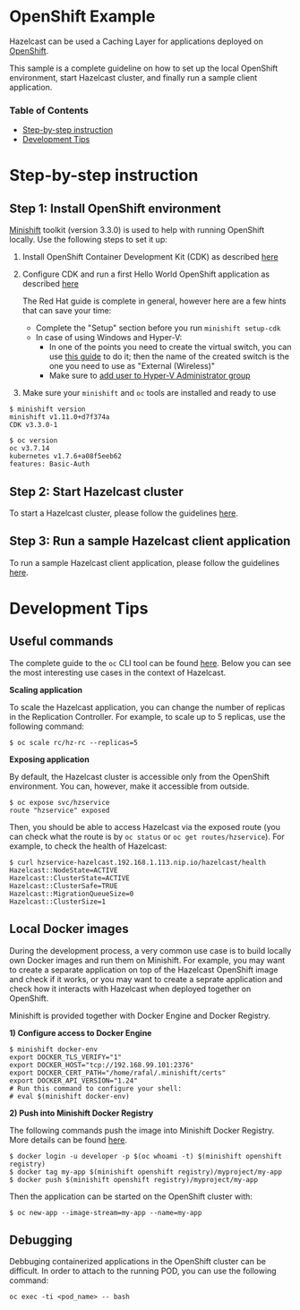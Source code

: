 # OpenShift Example

Hazelcast can be used a Caching Layer for applications deployed on [OpenShift](https://www.openshift.com/).

This sample is a complete guideline on how to set up the local OpenShift environment, start Hazelcast cluster, and finally run a sample client application.

### Table of Contents
- [Step-by-step instruction](#step-by-step-instruction)
- [Development Tips](#development-tips)

# Step-by-step instruction

## Step 1: Install OpenShift environment

[Minishift](https://www.openshift.org/minishift/) toolkit (version 3.3.0) is used to help with running OpenShift locally. Use the following steps to set it up:

1) Install OpenShift Container Development Kit (CDK) as described [here](https://developers.redhat.com/products/cdk/download/)
2) Configure CDK and run a first Hello World OpenShift application as described [here](https://developers.redhat.com/products/cdk/hello-world/)

    The Red Hat guide is complete in general, however here are a few hints that can save your time:
    * Complete the "Setup" section before you run `minishift setup-cdk`
    * In case of using Windows and Hyper-V:
      * In one of the points you need to create the virtual switch, you can use [this guide](https://docs.microsoft.com/en-us/windows-server/virtualization/hyper-v/get-started/create-a-virtual-switch-for-hyper-v-virtual-machines) to do it; then the name of the created switch is the one you need to use as "External (Wireless)"
      * Make sure to [add user to Hyper-V Administrator group](https://blogs.msdn.microsoft.com/virtual_pc_guy/2016/05/30/adding-yourself-to-the-hyper-v-administrators-group-with-powershell/)


3) Make sure your `minishift` and `oc` tools are installed and ready to use

```
$ minishift version
minishift v1.11.0+d7f374a
CDK v3.3.0-1

$ oc version
oc v3.7.14
kubernetes v1.7.6+a08f5eeb62
features: Basic-Auth
```

## Step 2: Start Hazelcast cluster

To start a Hazelcast cluster, please follow the guidelines [here](hazelcast-cluster).

## Step 3: Run a sample Hazelcast client application

To run a sample Hazelcast client application, please follow the guidelines [here](client-apps).

# Development Tips

## Useful commands

The complete guide to the `oc` CLI tool can be found [here](https://docs.openshift.org/latest/cli_reference/index.html). Below you can see the most interesting use cases in the context of Hazelcast.

**Scaling application**

To scale the Hazelcast application, you can change the number of replicas in the Replication Controller. For example, to scale up to 5 replicas, use the following command:

```
$ oc scale rc/hz-rc --replicas=5
```

**Exposing application**

By default, the Hazelcast cluster is accessible only from the OpenShift environment. You can, however, make it accessible from outside.

```
$ oc expose svc/hzservice
route "hzservice" exposed
```

Then, you should be able to access Hazelcast via the exposed route (you can check what the route is by `oc status` or `oc get routes/hzservice`). For example, to check the health of Hazelcast:

```
$ curl hzservice-hazelcast.192.168.1.113.nip.io/hazelcast/health
Hazelcast::NodeState=ACTIVE
Hazelcast::ClusterState=ACTIVE
Hazelcast::ClusterSafe=TRUE
Hazelcast::MigrationQueueSize=0
Hazelcast::ClusterSize=1
```

## Local Docker images

During the development process, a very common use case is to build locally own Docker images and run them on Minishift. For example, you may want to create a separate application on top of the Hazelcast OpenShift image and check if it works, or you may want to create a seprate application and check how it interacts with Hazelcast when deployed together on OpenShift.

Minishift is provided together with Docker Engine and Docker Registry. 

**1) Configure access to Docker Engine**

```
$ minishift docker-env
export DOCKER_TLS_VERIFY="1"
export DOCKER_HOST="tcp://192.168.99.101:2376"
export DOCKER_CERT_PATH="/home/rafal/.minishift/certs"
export DOCKER_API_VERSION="1.24"
# Run this command to configure your shell:
# eval $(minishift docker-env)
```

**2) Push into Minishift Docker Registry**

The following commands push the image into Minishift Docker Registry. More details can be found [here](https://docs.openshift.org/latest/minishift/openshift/openshift-docker-registry.html).

```
$ docker login -u developer -p $(oc whoami -t) $(minishift openshift registry)
$ docker tag my-app $(minishift openshift registry)/myproject/my-app
$ docker push $(minishift openshift registry)/myproject/my-app
```

Then the application can be started on the OpenShift cluster with:
```
$ oc new-app --image-stream=my-app --name=my-app
```

## Debugging

Debbuging containerized applications in the OpenShift cluster can be difficult. In order to attach to the running POD, you can use the following command:

```
oc exec -ti <pod_name> -- bash
```
